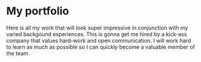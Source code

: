 # My portfolio

Here is all my work that will look super impressive in conjunction with my varied backgound experiences. This is gonna get me hired by a kick-ass company that values hard-work and open communication. I will work hard to learn as much as possible so I can quickly become a valuable member of the team.  
